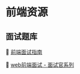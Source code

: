 # 前端资源

## 面试题库

:pushpin: <a href="https://interview2.poetries.top/" target="_blank" >前端面试指南</a>

:pushpin: [web前端面试 - 面试官系列](https://vue3js.cn/interview/)
